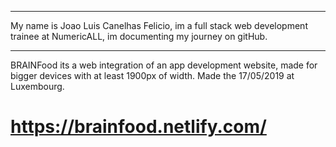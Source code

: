 *************************
My name is Joao Luis Canelhas Felicio, im a full stack web development trainee at NumericALL, im documenting my journey on gitHub.
*************************
BRAINFood its a web integration of an app development website, made for bigger devices with at least 1900px of width.
Made the 17/05/2019 at Luxembourg.

# https://brainfood.netlify.com/ #

